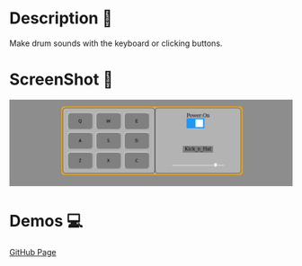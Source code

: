 # Description :book:
Make drum sounds with the keyboard or clicking buttons.

# ScreenShot :camera_flash:
![](images/demo-2.png)

# Demos :computer:
[GitHub Page](https://grayturtle01.github.io/drum-machine/)
